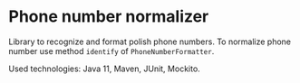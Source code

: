 # Phone number normalizer

Library to recognize and format polish phone numbers. To normalize phone number use method ```identify``` of ```PhoneNumberFormatter```.

Used technologies: Java 11, Maven, JUnit, Mockito.